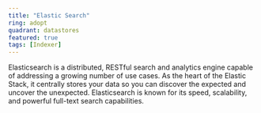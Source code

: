 ```yaml
---
title: "Elastic Search"
ring: adopt
quadrant: datastores
featured: true
tags: [Indexer]
---
```


Elasticsearch is a distributed, RESTful search and analytics engine capable of addressing a growing number of use cases. As the heart of the Elastic Stack, it centrally stores your data so you can discover the expected and uncover the unexpected. Elasticsearch is known for its speed, scalability, and powerful full-text search capabilities.
